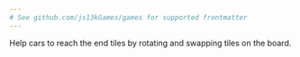 ```yaml
---
# See github.com/js13kGames/games for supported frontmatter
---
```

Help cars to reach the end tiles by rotating and swapping tiles on the board.